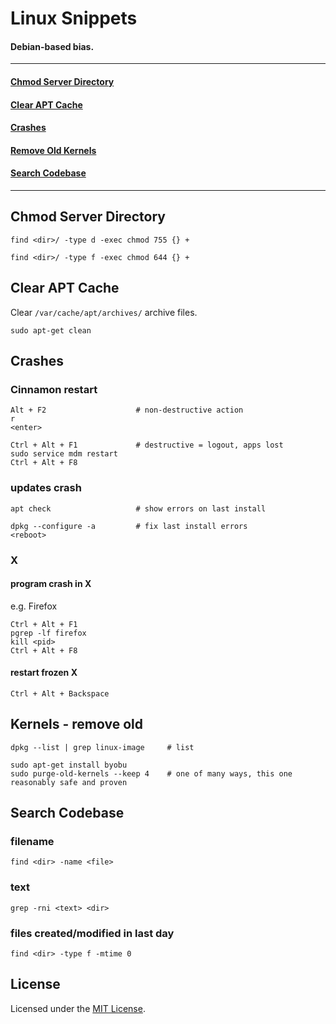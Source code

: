 
# Linux Snippets

#### Debian-based bias.


----

#### [Chmod Server Directory](#chmod)
#### [Clear APT Cache](#apt)
#### [Crashes](#crashes)
#### [Remove Old Kernels](#kernels)
#### [Search Codebase](#search)

----


<a id="chmod"></a>
## Chmod Server Directory

    find <dir>/ -type d -exec chmod 755 {} +

    find <dir>/ -type f -exec chmod 644 {} +


<a id="apt"></a>
## Clear APT Cache

Clear `/var/cache/apt/archives/` archive files.

    sudo apt-get clean


<a id="crashes"></a>
## Crashes

### Cinnamon restart

    Alt + F2                    # non-destructive action
    r
    <enter>

    Ctrl + Alt + F1             # destructive = logout, apps lost
    sudo service mdm restart
    Ctrl + Alt + F8

### updates crash

    apt check                   # show errors on last install

    dpkg --configure -a         # fix last install errors
    <reboot>

### X

#### program crash in X

e.g. Firefox

    Ctrl + Alt + F1
    pgrep -lf firefox
    kill <pid>
    Ctrl + Alt + F8

#### restart frozen X

    Ctrl + Alt + Backspace


<a id="kernels"></a>
## Kernels - remove old

    dpkg --list | grep linux-image     # list

    sudo apt-get install byobu
    sudo purge-old-kernels --keep 4    # one of many ways, this one reasonably safe and proven


<a id="search"></a>
## Search Codebase

### filename

    find <dir> -name <file>

### text

    grep -rni <text> <dir>

### files created/modified in last day

    find <dir> -type f -mtime 0


## License

Licensed under the [MIT License](https://github.com/Tinram/Linux-Snippets/blob/master/LICENSE).
